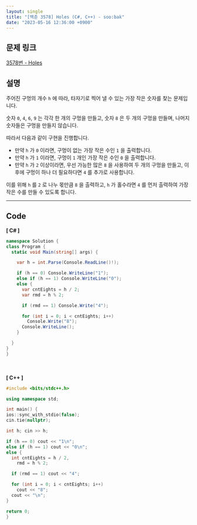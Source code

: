 ```yaml
---
layout: single
title: "[백준 3578] Holes (C#, C++) - soo:bak"
date: "2023-05-16 12:36:00 +0900"
---
```


## 문제 링크
  [3578번 - Holes](https://www.acmicpc.net/problem/3578)

## 설명
주어진 구멍의 개수 `h` 에 따라, 타자기로 찍어 낼 수 있는 가장 작은 숫자를 찾는 문제입니다. <br>

숫자 `0`, `4`, `6`, `9` 는 각각 한 개의 구멍을 만들고, 숫자 `8` 은 두 개의 구멍을 만들며, 나머지 숫자들은 구멍을 만들지 않습니다. <br>

따라서 다음과 같이 구현을 진행합니다. <br>
- 만약 `h` 가 `0` 이라면, 구멍이 없는 가장 작은 수인 `1` 을 출력합니다. <br>
- 만약 `h` 가 `1` 이라면, 구멍이 `1` 개인 가장 작은 수인 `0` 을 출력합니다. <br>
- 만약 `h` 가 `2` 이상이라면, 우선 가능한 많은 `8` 을 사용하여 두 개의 구멍을 만들고, 이후에 구멍이 하나 더 필요하다면 `4` 를 추가로 사용합니다. <br>

이를 위해 `h` 를 `2` 로 나누 몫만큼 `8` 을 출력하고, `h` 가 홀수라면 `4` 를 먼저 출력하여 가장 작은 수를 만들 수 있도록 합니다. <br>

- - -

## Code
<b>[ C# ] </b>
<br>

  ```c#
namespace Solution {
  class Program {
    static void Main(string[] args) {

      var h = int.Parse(Console.ReadLine()!);

      if (h == 0) Console.WriteLine("1");
      else if (h == 1) Console.WriteLine("0");
      else {
        var cntEights = h / 2;
        var rmd = h % 2;

        if (rmd == 1) Console.Write("4");

        for (int i = 0; i < cntEights; i++)
          Console.Write("8");
        Console.WriteLine();
      }

    }
  }
}
  ```
<br><br>
<b>[ C++ ] </b>
<br>

  ```c++
#include <bits/stdc++.h>

using namespace std;

int main() {
  ios::sync_with_stdio(false);
  cin.tie(nullptr);

  int h; cin >> h;

  if (h == 0) cout << "1\n";
  else if (h == 1) cout << "0\n";
  else {
    int cntEights = h / 2,
      rmd = h % 2;

    if (rmd == 1) cout << "4";

    for (int i = 0; i < cntEights; i++)
      cout << "8";
    cout << "\n";
  }

  return 0;
}
  ```
